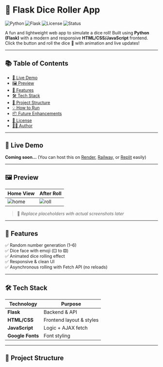 # 🎲 Flask Dice Roller App

![Python](https://img.shields.io/badge/Python-3.8%2B-blue)
![Flask](https://img.shields.io/badge/Flask-Web%20Framework-green)
![License](https://img.shields.io/badge/License-MIT-yellow)
![Status](https://img.shields.io/badge/Status-Completed-brightgreen)

A fun and lightweight web app to simulate a dice roll! Built using **Python (Flask)** with a modern and responsive **HTML/CSS/JavaScript** frontend. Click the button and roll the dice 🎲 with animation and live updates!

---

## 📚 Table of Contents

- [🚀 Live Demo](#-live-demo)
- [🖼️ Preview](#-preview)
- [🔧 Features](#-features)
- [🛠️ Tech Stack](#-tech-stack)
- [📁 Project Structure](#-project-structure)
- [💡 How to Run](#-how-to-run)
- [📦 Future Enhancements](#-future-enhancements)
- [📄 License](#-license)
- [🙋‍♂️ Author](#-author)

---

## 🚀 Live Demo

**Coming soon...** (You can host this on [Render](https://render.com/), [Railway](https://railway.app/), or [Replit](https://replit.com/) easily)

---

## 🖼️ Preview

| Home View                     | After Roll                    |
|------------------------------|-------------------------------|
| ![home](https://via.placeholder.com/400x250?text=Homepage) | ![roll](https://via.placeholder.com/400x250?text=Dice+Rolled) |

> 📝 *Replace placeholders with actual screenshots later*

---

## 🔧 Features

✅ Random number generation (1–6)  
✅ Dice face with emoji (⚀ to ⚅)  
✅ Animated dice rolling effect  
✅ Responsive & clean UI  
✅ Asynchronous rolling with Fetch API (no reloads)  

---

## 🛠️ Tech Stack

| Technology | Purpose |
|------------|---------|
| **Flask**  | Backend & API |
| **HTML/CSS** | Frontend layout & styles |
| **JavaScript** | Logic + AJAX fetch |
| **Google Fonts** | Font styling |

---

## 📁 Project Structure

